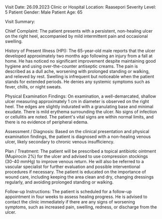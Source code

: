 Visit Date: 26.09.2023
Clinic or Hospital Location: Raasepori
Severity Level: 5
Patient Gender: Male
Patient Age: 65

Visit Summary:

Chief Complaint: The patient presents with a persistent, non-healing ulcer on the right heel, accompanied by mild intermittent pain and occasional swelling.

History of Present Illness (HPI): The 65-year-old male reports that the ulcer developed approximately two months ago following an injury from a fall at home. He has noticed no significant improvement despite maintaining good hygiene and using over-the-counter antiseptic creams. The pain is described as a dull ache, worsening with prolonged standing or walking, and relieved by rest. Swelling is infrequent but noticeable when the patient stands for extended periods. He denies any systemic symptoms such as fever, chills, or night sweats.

Physical Examination Findings: On examination, a well-demarcated, shallow ulcer measuring approximately 1 cm in diameter is observed on the right heel. The edges are slightly indurated with a granulating base and minimal exudate. There is mild erythema surrounding the ulcer. No signs of infection or cellulitis are noted. The patient's vital signs are within normal limits, and there is no evidence of peripheral edema.

Assessment / Diagnosis: Based on the clinical presentation and physical examination findings, the patient is diagnosed with a non-healing venous ulcer, likely secondary to chronic venous insufficiency.

Plan / Treatment: The patient will be prescribed a topical antibiotic ointment (Mupirocin 2%) for the ulcer and advised to use compression stockings (30-40 mmHg) to improve venous return. He will also be referred to a vascular specialist for further evaluation and possible interventional procedures if necessary. The patient is educated on the importance of wound care, including keeping the area clean and dry, changing dressings regularly, and avoiding prolonged standing or walking.

Follow-up Instructions: The patient is scheduled for a follow-up appointment in four weeks to assess healing progress. He is advised to contact the clinic immediately if there are any signs of worsening symptoms, such as increased pain, swelling, redness, or discharge from the ulcer.
